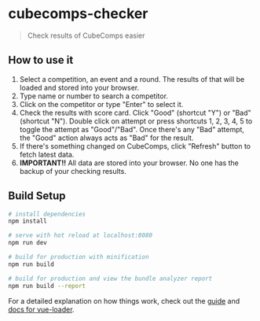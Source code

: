 # cubecomps-checker

> Check results of CubeComps easier

## How to use it

1. Select a competition, an event and a round. The results of that will be loaded and stored into your browser.
2. Type name or number to search a competitor.
3. Click on the competitor or type "Enter" to select it.
4. Check the results with score card. Click "Good" (shortcut "Y") or "Bad" (shortcut "N"). Double click on attempt or press shortcuts 1, 2, 3, 4, 5 to toggle the attempt as "Good"/"Bad". Once there's any "Bad" attempt, the "Good" action always acts as "Bad" for the result.
5. If there's something changed on CubeComps, click "Refresh" button to fetch latest data.
6. **IMPORTANT!!** All data are stored into your browser. No one has the backup of your checking results.


## Build Setup

``` bash
# install dependencies
npm install

# serve with hot reload at localhost:8080
npm run dev

# build for production with minification
npm run build

# build for production and view the bundle analyzer report
npm run build --report
```

For a detailed explanation on how things work, check out the [guide](http://vuejs-templates.github.io/webpack/) and [docs for vue-loader](http://vuejs.github.io/vue-loader).
